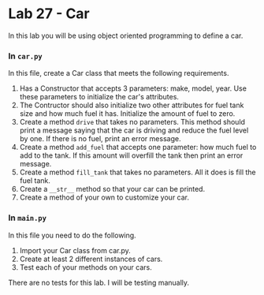# Lab 27 - Car

In this lab you will be using object oriented programming to define a car.

### In `car.py`

In this file, create a Car class that meets the following requirements.

1. Has a Constructor that accepts 3 parameters: make, model, year.  Use these parameters to initialize the car's attributes.
2. The Contructor should also initialize two other attributes for fuel tank size and how much fuel it has.  Initialize the amount of fuel to zero.
3. Create a method `drive` that takes no parameters.  This method should print a message saying that the car is driving and reduce the fuel level by one.  If there is no fuel, print an error message.
4. Create a method `add_fuel` that accepts one parameter: how much fuel to add to the tank.  If this amount will overfill the tank then print an error message.
5. Create a method `fill_tank` that takes no parameters.  All it does is fill the fuel tank.
6. Create a `__str__` method so that your car can be printed.
7. Create a method of your own to customize your car.

### In `main.py`

In this file you need to do the following.

1. Import your Car class from car.py.
2. Create at least 2 different instances of cars.
3. Test each of your methods on your cars.

There are no tests for this lab.  I will be testing manually.